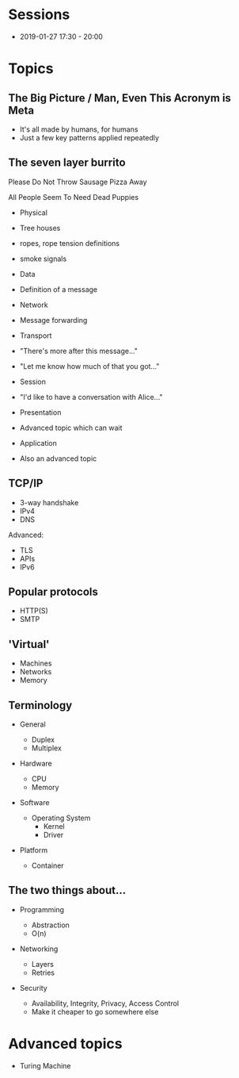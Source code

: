# Sessions

- 2019-01-27 17:30 - 20:00

# Topics

## The Big Picture / Man, Even This Acronym is Meta

- It's all made by humans, for humans
- Just a few key patterns applied repeatedly

## The seven layer burrito

Please Do Not Throw Sausage Pizza Away

All People Seem To Need Dead Puppies


- Physical
 - Tree houses
 - ropes, rope tension definitions
 - smoke signals

- Data
 - Definition of a message

- Network
 - Message forwarding

- Transport
 - "There's more after this message..."
 - "Let me know how much of that you got..."

- Session
 - "I'd like to have a conversation with Alice..."

- Presentation
 - Advanced topic which can wait

- Application
 - Also an advanced topic

## TCP/IP

- 3-way handshake
- IPv4
- DNS

Advanced:

- TLS
- APIs
- IPv6

## Popular protocols

- HTTP(S)
- SMTP

## 'Virtual'

- Machines
- Networks
- Memory

## Terminology

- General
  - Duplex
  - Multiplex

- Hardware
  - CPU
  - Memory

- Software
  - Operating System
    - Kernel
    - Driver

- Platform
  - Container

## The two things about...

- Programming
  - Abstraction
  - O(n)

- Networking
  - Layers
  - Retries

- Security
  - Availability, Integrity, Privacy, Access Control
  - Make it cheaper to go somewhere else

# Advanced topics

- Turing Machine

